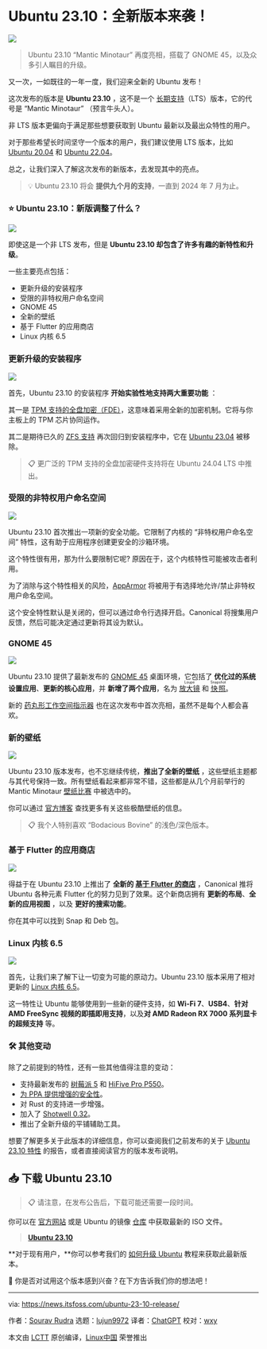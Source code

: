 [#]: subject: "Ubuntu 23.10: The Big Release is Here!"
[#]: via: "https://news.itsfoss.com/ubuntu-23-10-release/"
[#]: author: "Sourav Rudra https://news.itsfoss.com/author/sourav/"
[#]: collector: "lujun9972/lctt-scripts-1693450080"
[#]: translator: "ChatGPT"
[#]: reviewer: "wxy"
[#]: publisher: "wxy"
[#]: url: "https://linux.cn/article-16278-1.html"

Ubuntu 23.10：全新版本来袭！
======

![][0]

> Ubuntu 23.10 “Mantic Minotaur” 再度亮相，搭载了 GNOME 45，以及众多引人瞩目的升级。

又一次，一如既往的一年一度，我们迎来全新的 Ubuntu 发布！

这次发布的版本是 **Ubuntu 23.10** ，这不是一个 [长期支持][1]（LTS）版本，它的代号是 “Mantic Minotaur” （预言牛头人）。

非 LTS 版本更偏向于满足那些想要获取到 Ubuntu 最新以及最出众特性的用户。

对于那些希望长时间坚守一个版本的用户，我们建议使用 LTS 版本，比如 [Ubuntu 20.04][2] 和 [Ubuntu 22.04][3]。

总之，让我们深入了解这次发布的新版本，去发现其中的亮点。

> 💡 Ubuntu 23.10 将会 **提供九个月的支持**，一直到 2024 年 7 月为止。

### ⭐ Ubuntu 23.10：新版调整了什么？

![][4]

即使这是一个非 LTS 发布，但是 **Ubuntu 23.10 却包含了许多有趣的新特性和升级**。

一些主要亮点包括：

  * 更新升级的安装程序
  * 受限的非特权用户命名空间
  * GNOME 45
  * 全新的壁纸
  * 基于 Flutter 的应用商店
  * Linux 内核 6.5

### 更新升级的安装程序

![][5]

首先，Ubuntu 23.10 的安装程序 **开始实验性地支持两大重要功能** ：

其一是 [TPM 支持的全盘加密（FDE）][6]，这意味着采用全新的加密机制。它将与你主板上的 TPM 芯片协同运作。

其二是期待已久的 [ZFS 支持][7] 再次回归到安装程序中，它在 [Ubuntu 23.04][8] 被移除。

> 📋 更广泛的 TPM 支持的全盘加密硬件支持将在 Ubuntu 24.04 LTS 中推出。

### 受限的非特权用户命名空间

![][9]

Ubuntu 23.10 首次推出一项新的安全功能。它限制了内核的 “非特权用户命名空间” 特性，这有助于应用程序创建更安全的沙箱环境。

这个特性很有用，那为什么要限制它呢? 原因在于，这个内核特性可能被攻击者利用。

为了消除与这个特性相关的风险，[AppArmor][10] 将被用于有选择地允许/禁止非特权用户命名空间。

这个安全特性默认是关闭的，但可以通过命令行选择开启。Canonical 将搜集用户反馈，然后可能决定通过更新将其设为默认。

### GNOME 45

![][11]

Ubuntu 23.10 提供了最新发布的 [GNOME 45][12] 桌面环境，它包括了 **优化过的系统设置应用**、**更新的核心应用**，并 **新增了两个应用**，名为 <ruby>[放大镜][13]<rt>Loupe</rt></ruby> 和 <ruby>[快照][14]<rt>Snapshot</rt></ruby>。

新的 [药丸形工作空间指示器][15] 也在这次发布中首次亮相，虽然不是每个人都会喜欢。

### 新的壁纸

![][17]

Ubuntu 23.10 版本发布，也不忘继续传统，**推出了全新的壁纸** ，这些壁纸主题都与其代号保持一致。所有壁纸看起来都非常不错，这些都是从几个月前举行的 Mantic Minotaur [壁纸比赛][18] 中被选中的。

你可以通过 [官方博客][19] 查找更多有关这些极酷壁纸的信息。

> 📋 我个人特别喜欢 “Bodacious Bovine” 的浅色/深色版本。

### 基于 Flutter 的应用商店

![][20]

得益于在 Ubuntu 23.10 上推出了 **全新的 [基于 Flutter 的商店][21]** ，Canonical 推将 Ubuntu 各种元素 Flutter 化的努力见到了效果。这个新商店拥有 **更新的布局**、**全新的应用视图** ，以及 **更好的搜索功能**。

你在其中可以找到 Snap 和 Deb 包。

### Linux 内核 6.5

![][23]

首先，让我们来了解下让一切变为可能的原动力。Ubuntu 23.10 版本采用了相对更新的 [Linux 内核 6.5][24]。

这一特性让 Ubuntu 能够使用到一些新的硬件支持，如 **Wi-Fi 7**、**USB4**、**针对 AMD FreeSync 视频的即插即用支持**，以及**对 AMD Radeon RX 7000 系列显卡的超频支持** 等。

### 🛠️ 其他变动

除了之前提到的特性，还有一些其他值得注意的变动：

* 支持最新发布的 [树莓派 5][25] 和 [HiFive Pro P550][26]。
* [为 PPA 提供增强的安全性][27]。
* 对 Rust 的支持进一步增强。
* 加入了 [Shotwell 0.32][28]。
* 推出了全新升级的平铺辅助工具。

想要了解更多关于此版本的详细信息，你可以查阅我们之前发布的关于 [Ubuntu 23.10 特性][29] 的报告，或者直接阅读官方的版本发布说明。

## 📥 下载 Ubuntu 23.10

> 📋 请注意，在发布公告后，下载可能还需要一段时间。

你可以在 [官方网站][30] 或是 Ubuntu 的镜像 [仓库][31] 中获取最新的 ISO 文件。

> **[Ubuntu 23.10][32]**

**对于现有用户，**你可以参考我们的 [如何升级 Ubuntu][33] 教程来获取此最新版本。

💬 你是否对试用这个版本感到兴奋？在下方告诉我们你的想法吧！

--------------------------------------------------------------------------------

via: https://news.itsfoss.com/ubuntu-23-10-release/

作者：[Sourav Rudra][a]
选题：[lujun9972][b]
译者：[ChatGPT](https://linux.cn/lctt/ChatGPT)
校对：[wxy](https://github.com/wxy)

本文由 [LCTT](https://github.com/LCTT/TranslateProject) 原创编译，[Linux中国](https://linux.cn/) 荣誉推出

[a]: https://news.itsfoss.com/author/sourav/
[b]: https://github.com/lujun9972
[1]: https://itsfoss.com/long-term-support-lts/
[2]: https://itsfoss.com/things-to-do-after-installing-ubuntu-20-04/
[3]: https://itsfoss.com/ubuntu-22-04-release-features/
[4]: https://news.itsfoss.com/content/images/2023/10/Ubuntu_23.10_1-1.png
[5]: https://news.itsfoss.com/content/images/2023/10/Ubuntu_23.10_2.png
[6]: https://linux.cn/article-16187-1.html
[7]: https://news.itsfoss.com/ubuntu-23-10-zfs/
[8]: https://news.itsfoss.com/ubuntu-23-04-release/
[9]: https://news.itsfoss.com/content/images/2023/10/apparmor-ubuntu-23-10.png
[10]: https://ubuntu.com/server/docs/security-apparmor
[11]: https://news.itsfoss.com/content/images/2023/10/Ubuntu_23.10_3.png
[12]: https://linux.cn/article-16215-1.html
[13]: https://linux.cn/article-15887-1.html
[14]: https://linux.cn/article-15789-1.html
[15]: https://news.itsfoss.com/gnome-activities-indicator/
[16]: https://news.itsfoss.com/content/images/size/w256h256/2022/08/android-chrome-192x192.png
[17]: https://news.itsfoss.com/content/images/2023/10/Ubuntu_23.10_4.png
[18]: https://discourse.ubuntu.com/t/mantic-minotaur-23-10-wallpaper-competition/37235
[19]: https://ubuntu.com/blog/into-the-labyrinth
[20]: https://news.itsfoss.com/content/images/2023/10/Ubuntu_23.10_5.png
[21]: https://news.itsfoss.com/ubuntu-23-10-ubuntu-store/
[22]: https://news.itsfoss.com/content/images/2023/04/Follow-us-on-Google-News.png
[23]: https://news.itsfoss.com/content/images/2023/10/Ubuntu_23.10_6.png
[24]: https://news.itsfoss.com/linux-kernel-6-5-release/
[25]: https://news.itsfoss.com/raspberry-pi-5/
[26]: https://www.sifive.com/boards/hifive-pro-p550
[27]: https://news.itsfoss.com/ubuntu-23-10-ppa/
[28]: https://gitlab.gnome.org/GNOME/shotwell/-/blob/master/NEWS
[29]: https://news.itsfoss.com/ubuntu-23-10/
[30]: https://ubuntu.com/download/desktop
[31]: https://cdimage.ubuntu.com/ubuntu/releases/
[32]: https://releases.ubuntu.com/23.10/
[33]: https://itsfoss.com/upgrade-ubuntu-to-newer-version/
[34]: https://itsfoss.com/content/images/size/w256h256/2022/12/android-chrome-192x192.png
[0]: https://img.linux.net.cn/data/attachment/album/202310/13/095752pfbbxdci1xoqcfb1.jpg